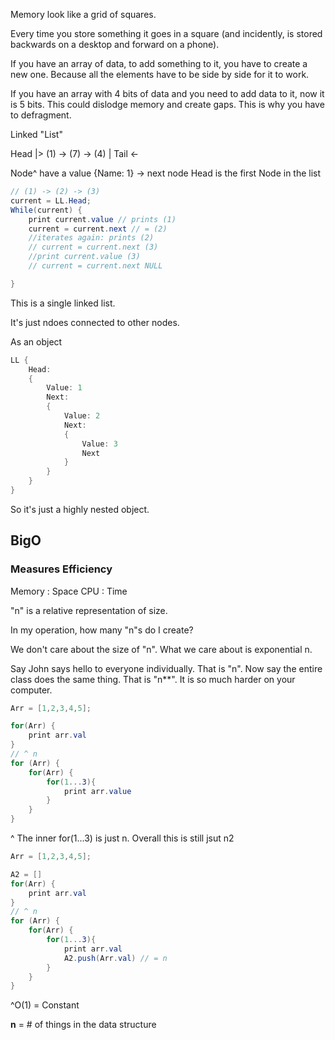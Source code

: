 Memory look like a grid of squares.

Every time you store something it goes in a square (and incidently, is stored backwards on a desktop and forward on a phone).

If you have an array of data, to add something to it, you have to create a new one. Because all the elements have to be side by side for it to work.

If you have an array with 4 bits of data and you need to add data to it, now it is 5 bits. This could dislodge memory and create gaps. This is why you have to defragment.

Linked "List"

Head
 |>   (1) -> (7) -> (4) |
                Tail  <-

Node^ have a value
{Name: 1} -> next node
Head is the first Node in the list

```csharp
// (1) -> (2) -> (3)
current = LL.Head;
While(current) {
    print current.value // prints (1)
    current = current.next // = (2)
    //iterates again: prints (2)
    // current = current.next (3)
    //print current.value (3)
    // current = current.next NULL

}
```

This is a single linked list.

It's just ndoes connected to other nodes.

As an object

```csharp
LL {
    Head:
    {
        Value: 1
        Next: 
        {
            Value: 2
            Next:
            {
                Value: 3
                Next
            }
        }
    }
}
```

So it's just a highly nested object.

## BigO

### Measures Efficiency

Memory : Space
CPU : Time

"n" is a relative representation of size.

In my operation, how many "n"s do I create?

We don't care about the size of "n". What we care about is exponential n.

Say John says hello to everyone individually. That is "n".
Now say the entire class does the same thing. That is "n**".
It is so much harder on your computer.

```csharp
Arr = [1,2,3,4,5];

for(Arr) {
    print arr.val
}
// ^ n
for (Arr) {
    for(Arr) {
        for(1...3){
            print arr.value
        }
    }
}
```
^ The inner for(1...3) is just n. Overall this is still jsut n2

```csharp
Arr = [1,2,3,4,5];

A2 = []
for(Arr) {
    print arr.val
}
// ^ n
for (Arr) {
    for(Arr) {
        for(1...3){
            print arr.val
            A2.push(Arr.val) // = n
        }
    }
}
```
^O(1) = Constant

**n** = # of things in the data structure
